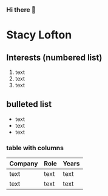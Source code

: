### Hi there 👋

<!--
**Lofton713/lofton713** is a ✨ _special_ ✨ repository because its `README.md` (this file) appears on your GitHub profile.

Here are some ideas to get you started:

- 🔭 I’m currently working on ...
- 🌱 I’m currently learning ...
- 👯 I’m looking to collaborate on ...
- 🤔 I’m looking for help with ...
- 💬 Ask me about ...
- 📫 How to reach me: ...
- 😄 Pronouns: ...
- ⚡ Fun fact: ...
-->


# Stacy Lofton

## Interests (numbered list)

1. text
2. text
3. text

## bulleted list

* text
* text
* text

### table with columns

| Company | Role | Years |
|--|--|--|
| text | text | text |
| text | text | text |
